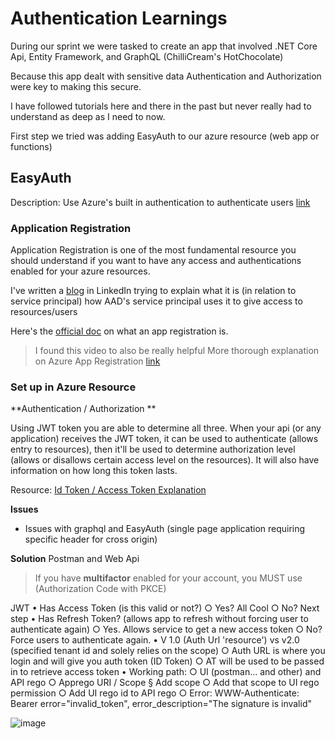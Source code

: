 # Authentication Learnings

During our sprint we were tasked to create an app that involved .NET Core Api, Entity Framework, and GraphQL (ChilliCream's HotChocolate)

Because this app dealt with sensitive data Authentication and Authorization were key to making this secure.

I have followed tutorials here and there in the past but never really had to understand as deep as I need to now. 

First step we tried was adding EasyAuth to our azure resource (web app or functions)

## EasyAuth 

Description:
Use Azure's built in authentication to authenticate users [link](
https://docs.microsoft.com/en-us/azure/app-service/overview-authentication-authorization#:~:text=Azure%20App%20Service%20provides%20built-in%20authentication%20and%20authorization,and%20mobile%20back%20end%2C%20and%20also%20Azure%20Functions.)


### Application Registration

Application Registration is one of the most fundamental resource you should understand if you want to have any access and authentications enabled for your azure resources. 

I've written a [blog](https://www.linkedin.com/pulse/azure-app-registration-service-principal-daniel-kim/) in LinkedIn trying to explain what it is (in relation to service principal) how AAD's service principal uses it to give access to resources/users 

Here's the [official doc](https://docs.microsoft.com/en-us/azure/active-directory/develop/quickstart-register-app) on what an app registration is.

> I found this video to also be really helpful More thorough explanation on Azure App Registration [link](https://www.youtube.com/watch?v=YWvl0cIilyA)
    
### Set up in Azure Resource

  
  
**Authentication / Authorization **

Using JWT token you are able to determine all three. When your api (or any application) receives the JWT token, it can be used to authenticate (allows entry to resources), 
then it'll be used to determine authorization level (allows or disallows certain access level on the resources). It will also have information on how long this token lasts.

Resource: [Id Token / Access Token Explanation](https://www.youtube.com/watch?v=sICt5aS7wzk)

**Issues**
- Issues with graphql and EasyAuth (single page application requiring specific header for cross origin)

**Solution**
Postman and Web Api

> If you have **multifactor** enabled for your account, you MUST use (Authorization Code with PKCE)

JWT
	• Has Access Token (is this valid or not?)
		○ Yes? All Cool
		○ No? Next step
	• Has Refresh Token? (allows app to refresh without forcing user to authenticate again)
		○ Yes. Allows service to get a new access token
		○ No? Force users to authenticate again.
	• V 1.0 (Auth Url 'resource') vs v2.0 (specified tenant id and solely relies on the scope)
		○ Auth URL is where you login and will give you auth token (ID Token)
		○ AT will be used to be passed in to retrieve access token
	• Working path:
		○ UI (postman… and other) and API rego
		○ Apprego URI / Scope
			§ Add scope
		○ Add that scope to UI rego permission
		○ Add UI rego id to API rego 
		○ Error: 
		WWW-Authenticate: Bearer error="invalid_token", error_description="The signature is invalid"
		
![image](https://user-images.githubusercontent.com/78769/124014818-fe128f00-d9b1-11eb-8955-7fca979c81ae.png)
